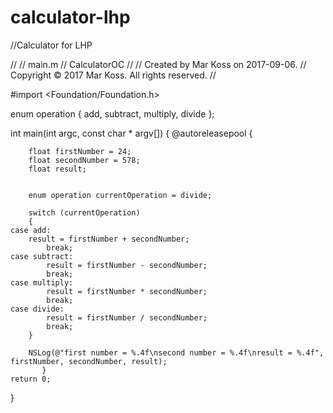 # calculator-lhp
//Calculator for LHP

//
//  main.m
//  CalculatorOC
//
//  Created by Mar Koss on 2017-09-06.
//  Copyright © 2017 Mar Koss. All rights reserved.
//

#import <Foundation/Foundation.h>

enum operation {
    add,
    subtract,
    multiply,
    divide
};

int main(int argc, const char * argv[]) {
    @autoreleasepool {
        
        float firstNumber = 24;
        float secondNumber = 578;
        float result;
        
        
        enum operation currentOperation = divide;
        
        switch (currentOperation)
        {
    case add:
        result = firstNumber + secondNumber;
            break;
    case subtract:
            result = firstNumber - secondNumber;
            break;
    case multiply:
            result = firstNumber * secondNumber;
            break;
    case divide:
            result = firstNumber / secondNumber;
            break;
        }
        
        NSLog(@"first number = %.4f\nsecond number = %.4f\nresult = %.4f", firstNumber, secondNumber, result);
           }
    return 0;
}
